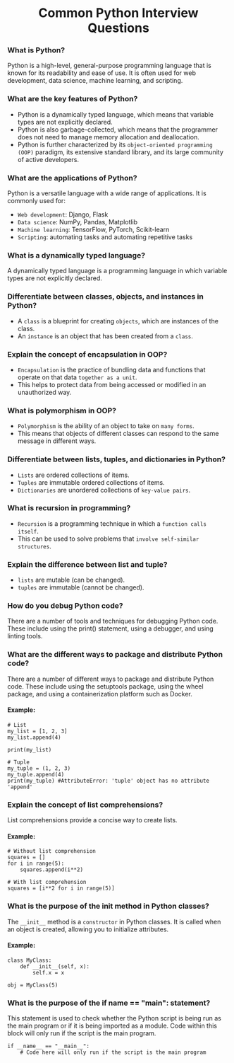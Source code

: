<h1 align="center">Common Python Interview Questions</h1>

### What is Python?
Python is a high-level, general-purpose programming language that is known for its readability and ease of use. 
It is often used for web development, data science, machine learning, and scripting.

### What are the key features of Python?
- Python is a dynamically typed language, which means that variable types are not explicitly declared. 
- Python is also garbage-collected, which means that the programmer does not need to manage memory allocation and deallocation.
- Python is further characterized by its ``object-oriented programming (OOP)`` paradigm, its extensive standard library, and its large community of active developers.


### What are the applications of Python?
Python is a versatile language with a wide range of applications. It is commonly used for:

- ``Web development``: Django, Flask
- ``Data science``: NumPy, Pandas, Matplotlib
- ``Machine learning``: TensorFlow, PyTorch, Scikit-learn
- ``Scripting``: automating tasks and automating repetitive tasks

### What is a dynamically typed language?
A dynamically typed language is a programming language in which variable types are not explicitly declared.

### Differentiate between classes, objects, and instances in Python?

- A ``class`` is a blueprint for creating ``objects``, which are instances of the class. 
- An ``instance`` is an object that has been created from a ``class``.

### Explain the concept of encapsulation in OOP?
- ``Encapsulation`` is the practice of bundling data and functions that operate on that data ``together as a unit``. 
- This helps to protect data from being accessed or modified in an unauthorized way.

### What is polymorphism in OOP?
- ``Polymorphism`` is the ability of an object to take on ``many forms``. 
- This means that objects of different classes can respond to the same message in different ways.

### Differentiate between lists, tuples, and dictionaries in Python?
- ``Lists`` are ordered collections of items. 
- ``Tuples`` are immutable ordered collections of items. 
- ``Dictionaries`` are unordered collections of ``key-value pairs``.

### What is recursion in programming?
- ``Recursion`` is a programming technique in which a ``function calls itself``. 
- This can be used to solve problems that ``involve self-similar structures``.

### Explain the difference between list and tuple?
- ``lists`` are mutable (can be changed).
- ``tuples`` are immutable (cannot be changed). 

### How do you debug Python code?
There are a number of tools and techniques for debugging Python code. These include using the print() statement, using a debugger, and using linting tools.

### What are the different ways to package and distribute Python code?
There are a number of different ways to package and distribute Python code. These include using the setuptools package, using the wheel package, and using a containerization platform such as Docker.

#### Example:
```
# List
my_list = [1, 2, 3]
my_list.append(4)

print(my_list)

# Tuple
my_tuple = (1, 2, 3)
my_tuple.append(4)
print(my_tuple) #AttributeError: 'tuple' object has no attribute 'append'
```

### Explain the concept of list comprehensions?
List comprehensions provide a concise way to create lists. 
#### Example:

```
# Without list comprehension
squares = []
for i in range(5):
    squares.append(i**2)

# With list comprehension
squares = [i**2 for i in range(5)]
```

### What is the purpose of the __init__ method in Python classes?
The ``__init__`` method is a ``constructor`` in Python classes. It is called when an object is created, allowing you to initialize attributes. 
#### Example:
```
class MyClass:
    def __init__(self, x):
        self.x = x

obj = MyClass(5)
```

### What is the purpose of the if __name__ == "__main__": statement?
This statement is used to check whether the Python script is being run as the main program or 
if it is being imported as a module. Code within this block will only run if the script is the main program.
```
if __name__ == "__main__":
    # Code here will only run if the script is the main program
```

### 